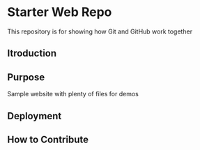 # Starter Web Repo

This repository is for showing how Git and GitHub work together

## Itroduction

## Purpose

Sample website with plenty of files for demos

## Deployment

## How to Contribute